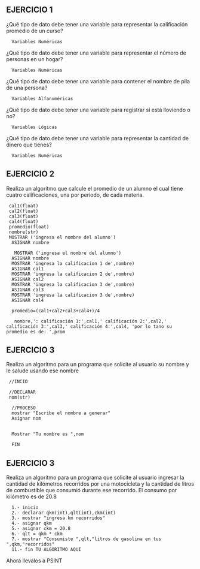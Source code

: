 ## EJERCICIO 1

¿Qué tipo de dato debe tener una variable para representar la calificación promedio de un
curso?

      Variables Numéricas

¿Qué tipo de dato debe tener una variable para representar el número de personas en un
hogar?

      Variables Numéricas

¿Qué tipo de dato debe tener una variable para contener el nombre de pila de una persona?

      Variables Alfanuméricas

¿Qué tipo de dato debe tener una variable para registrar si está lloviendo o no?

      Variables Lógicas

¿Qué tipo de dato debe tener una variable para representar la cantidad de dinero que
tienes?

      Variables Numéricas
      
## EJERCICIO 2

Realiza un algoritmo que calcule el promedio de un alumno el cual tiene cuatro calificaciones, una por periodo, de cada materia.

     cal1(float) 
     cal2(float)
     cal3(float)
     cal4(float)
     promedio(float)
     nombre(str)
     MOSTRAR ('ingresa el nombre del alumno')
      ASIGNAR nombre

       MOSTRAR ('ingresa el nombre del alumno')
      ASIGNAR nombre
      MOSTRAR 'ingresa la calificacion 1 de',nombre)
      ASIGNAR cal1
      MOSTRAR 'ingresa la calificacion 2 de',nombre)
      ASIGNAR cal2
      MOSTRAR 'ingresa la calificacion 3 de',nombre)
      ASIGNAR cal3
      MOSTRAR 'ingresa la calificacion 3 de',nombre)
      ASIGNAR cal4
      
      promedio=(cal1+cal2+cal3+cal4+)/4
      
       nombre,': calificación 1:',cal1,' calificación 2:',cal2,' calificación 3:',cal3,' calificación 4:',cal4, 'por lo tano su promedio es de: ',prom
     
      
## EJERCICIO 3

Realiza un algoritmo para un programa que solicite al usuario su nombre y le salude usando ese nombre

     //INCIO
     
     //DECLARAR
     nom(str)
      
      //PROCESO
      mostrar "Escribe el nombre a generar"
      Asignar nom
      
      
      Mostrar "Tu nombre es ",nom
      
      FIN
      

## EJERCICIO 3

Realiza un algoritmo para  un programa que solicite al usuario ingresar la cantidad de kilómetros recorridos por una motocicleta y la cantidad de litros de combustible que consumió durante ese recorrido. El consumo por kilómetro es de 20.8

      1.- inicio
      2.- declarar qkm(int),qlt(int),ckm(int)
      3.- mostrar "ingresa km recorridos"
      4.- asignar qkm
      5.- asignar ckm = 20.8
      6.- qlt = qkm * ckm
      7.- mostrar "Consumiste ",qlt,"litros de gasolina en tus ",qkm,"recorridos"
      11.- fin TU ALGORITMO AQUI  

Ahora llevalos a PSINT
